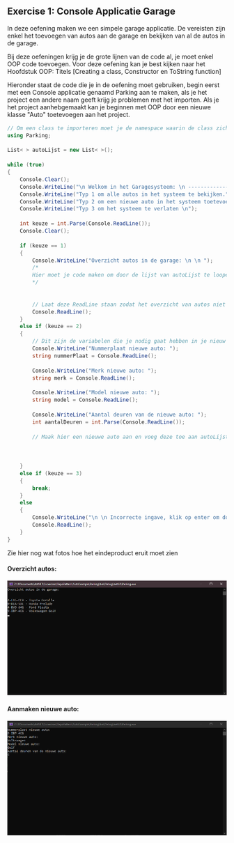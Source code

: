 ## Exercise 1: Console Applicatie Garage

In deze oefening maken we een simpele garage applicatie. De vereisten zijn enkel het toevoegen van autos aan de garage en bekijken van al de autos in de garage.

Bij deze oefeningen krijg je de grote lijnen van de code al, je moet enkel OOP code toevoegen.
Voor deze oefening kan je best kijken naar het Hoofdstuk OOP: Titels [Creating a class, Constructor en ToString function]

Hieronder staat de code die je in de oefening moet gebruiken, begin eerst met een Console applicatie genaamd Parking aan te maken, als je het project een andere naam geeft krijg je problemen met het importen.
Als je het project aanhebgemaakt kan je beginnen met OOP door een nieuwe klasse "Auto" toetevoegen aan het project.
```csharp
// Om een class te importeren moet je de namespace waarin de class zich bevind importeren
using Parking;

List< > autoLijst = new List< >();

while (true)
{
    Console.Clear();
    Console.WriteLine("\n Welkom in het Garagesysteem: \n ---------------------------- \n");
    Console.WriteLine("Typ 1 om alle autos in het systeem te bekijken.");
    Console.WriteLine("Typ 2 om een nieuwe auto in het systeem toetevoegen");
    Console.WriteLine("Typ 3 om het systeem te verlaten \n");

    int keuze = int.Parse(Console.ReadLine());
    Console.Clear();

    if (keuze == 1)
    {
        Console.WriteLine("Overzicht autos in de garage: \n \n ");
        /*
        Hier moet je code maken om door de lijst van autoLijst te loopen, en voor elke auto de ToString functie uitvoeren
        */


        // Laat deze ReadLine staan zodat het overzicht van autos niet meteen sluit
        Console.ReadLine();
    }
    else if (keuze == 2)
    {
        // Dit zijn de variabelen die je nodig gaat hebben in je nieuw Object
        Console.WriteLine("Nummerplaat nieuwe auto: ");
        string nummerPlaat = Console.ReadLine();

        Console.WriteLine("Merk nieuwe auto: ");
        string merk = Console.ReadLine();

        Console.WriteLine("Model nieuwe auto: ");
        string model = Console.ReadLine();

        Console.WriteLine("Aantal deuren van de nieuwe auto: ");
        int aantalDeuren = int.Parse(Console.ReadLine());

        // Maak hier een nieuwe auto aan en voeg deze toe aan autoLijst



    }
    else if (keuze == 3)
    {
        break;
    }
    else
    {
        Console.WriteLine("\n \n Incorrecte ingave, klik op enter om doortegaan");
        Console.ReadLine();
    }
}
```

Zie hier nog wat fotos hoe het eindeproduct eruit moet zien

#### Overzicht autos:
![ConsoleGarage](/images/exercises/ConsoleGarageOverzicht.png)

#### Aanmaken nieuwe auto:
![ConsoleGarage](/images/exercises/ConsoleGarageAanmaken.png)
